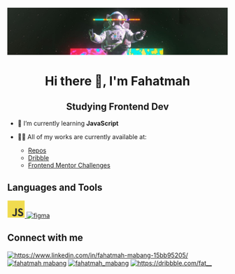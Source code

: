 ![MasterHead](/bg.jpg)

<h1 align="center">Hi there 👋, I'm Fahatmah</h1>
<h2 align="center">Studying Frontend Dev</h2>

- 🌱 I’m currently learning **JavaScript**

- 👨‍💻 All of my works are currently available at:
    - [Repos](https://github.com/Fahatmah?tab=repositories)
    - [Dribble](https://dribbble.com/fahatmah)
    - [Frontend Mentor Challenges](https://www.frontendmentor.io/profile/Fahatmah)

## Languages and Tools

<p align="left"> 
  <a href="https://developer.mozilla.org/en-US/docs/Web/JavaScript" target="_blank" rel="noreferrer"> 
    <img src="https://raw.githubusercontent.com/devicons/devicon/master/icons/javascript/javascript-original.svg" alt="javascript" width="40" height="40"/> 
  </a> 
  <a href="https://www.figma.com/" target="_blank" rel="noreferrer"> 
    <img src="https://www.vectorlogo.zone/logos/figma/figma-icon.svg" alt="figma" width="40" height="40"/> 
  </a> 
</p>

## Connect with me

<p align="left">
<a href="https://linkedin.com/in/https://www.linkedin.com/in/fahatmah-mabang-15bb95205/" target="blank"><img align="center" src="https://raw.githubusercontent.com/rahuldkjain/github-profile-readme-generator/master/src/images/icons/Social/linked-in-alt.svg" alt="https://www.linkedin.com/in/fahatmah-mabang-15bb95205/" height="30" width="40" /></a>
<a href="https://fb.com/fahatmah mabang" target="blank"><img align="center" src="https://raw.githubusercontent.com/rahuldkjain/github-profile-readme-generator/master/src/images/icons/Social/facebook.svg" alt="fahatmah mabang" height="30" width="40" /></a>
<a href="https://instagram.com/fahatmah_mabang" target="blank"><img align="center" src="https://raw.githubusercontent.com/rahuldkjain/github-profile-readme-generator/master/src/images/icons/Social/instagram.svg" alt="fahatmah_mabang" height="30" width="40" /></a>
<a href="https://dribbble.com/https://dribbble.com/fat__" target="blank"><img align="center" src="https://raw.githubusercontent.com/rahuldkjain/github-profile-readme-generator/master/src/images/icons/Social/dribbble.svg" alt="https://dribbble.com/fat__" height="30" width="40" /></a>
</p>
